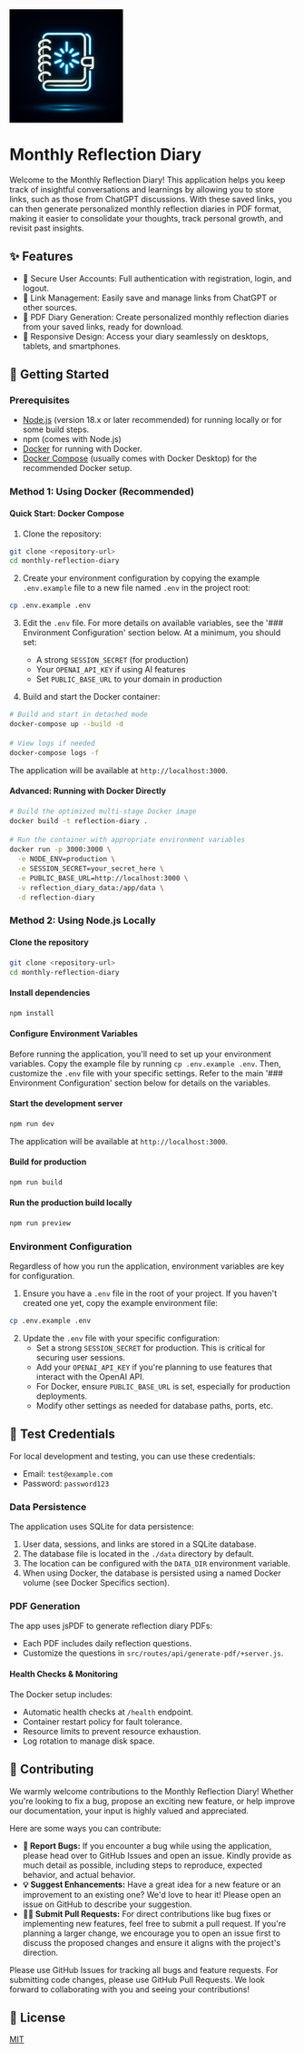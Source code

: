 <div style="width: 100%; display: flex; justify-items: center;">
  <img width="200px" height="auto" src="https://raw.githubusercontent.com/giacomo-folli/reflectiv/refs/heads/main/static/generated-icon.png" />
</div>

# Monthly Reflection Diary

Welcome to the Monthly Reflection Diary! This application helps you keep track of insightful conversations and learnings by allowing you to store links, such as those from ChatGPT discussions. With these saved links, you can then generate personalized monthly reflection diaries in PDF format, making it easier to consolidate your thoughts, track personal growth, and revisit past insights.

## ✨ Features

- 🔐 Secure User Accounts: Full authentication with registration, login, and logout.
- 🔗 Link Management: Easily save and manage links from ChatGPT or other sources.
- 📄 PDF Diary Generation: Create personalized monthly reflection diaries from your saved links, ready for download.
- 📱 Responsive Design: Access your diary seamlessly on desktops, tablets, and smartphones.

## 🚀 Getting Started

### Prerequisites

- [Node.js](https://nodejs.org/) (version 18.x or later recommended) for running locally or for some build steps.
- npm (comes with Node.js)
- [Docker](https://www.docker.com/get-started) for running with Docker.
- [Docker Compose](https://docs.docker.com/compose/install/) (usually comes with Docker Desktop) for the recommended Docker setup.

### Method 1: Using Docker (Recommended)

#### Quick Start: Docker Compose

1. Clone the repository:

```bash
git clone <repository-url>
cd monthly-reflection-diary
```

2. Create your environment configuration by copying the example `.env.example` file to a new file named `.env` in the project root:

```bash
cp .env.example .env
```

3. Edit the `.env` file. For more details on available variables, see the '### Environment Configuration' section below. At a minimum, you should set:
   - A strong `SESSION_SECRET` (for production)
   - Your `OPENAI_API_KEY` if using AI features
   - Set `PUBLIC_BASE_URL` to your domain in production

4. Build and start the Docker container:

```bash
# Build and start in detached mode
docker-compose up --build -d

# View logs if needed
docker-compose logs -f
```

The application will be available at `http://localhost:3000`.

#### Advanced: Running with Docker Directly

```bash
# Build the optimized multi-stage Docker image
docker build -t reflection-diary .

# Run the container with appropriate environment variables
docker run -p 3000:3000 \
  -e NODE_ENV=production \
  -e SESSION_SECRET=your_secret_here \
  -e PUBLIC_BASE_URL=http://localhost:3000 \
  -v reflection_diary_data:/app/data \
  -d reflection-diary
```

### Method 2: Using Node.js Locally

#### Clone the repository

```bash
git clone <repository-url>
cd monthly-reflection-diary
```

#### Install dependencies

```bash
npm install
```

#### Configure Environment Variables
Before running the application, you'll need to set up your environment variables. Copy the example file by running `cp .env.example .env`. Then, customize the `.env` file with your specific settings. Refer to the main '### Environment Configuration' section below for details on the variables.

#### Start the development server

```bash
npm run dev
```

The application will be available at `http://localhost:3000`.

#### Build for production

```bash
npm run build
```

#### Run the production build locally

```bash
npm run preview
```

### Environment Configuration

Regardless of how you run the application, environment variables are key for configuration.

1. Ensure you have a `.env` file in the root of your project. If you haven't created one yet, copy the example environment file:

```bash
cp .env.example .env
```

2. Update the `.env` file with your specific configuration:
   - Set a strong `SESSION_SECRET` for production. This is critical for securing user sessions.
   - Add your `OPENAI_API_KEY` if you're planning to use features that interact with the OpenAI API.
   - For Docker, ensure `PUBLIC_BASE_URL` is set, especially for production deployments.
   - Modify other settings as needed for database paths, ports, etc.

## 🧪 Test Credentials

For local development and testing, you can use these credentials:

- Email: `test@example.com`
- Password: `password123`

### Data Persistence

The application uses SQLite for data persistence:

1. User data, sessions, and links are stored in a SQLite database.
2. The database file is located in the `./data` directory by default.
3. The location can be configured with the `DATA_DIR` environment variable.
4. When using Docker, the database is persisted using a named Docker volume (see Docker Specifics section).

### PDF Generation

The app uses jsPDF to generate reflection diary PDFs:

- Each PDF includes daily reflection questions.
- Customize the questions in `src/routes/api/generate-pdf/+server.js`.

#### Health Checks & Monitoring

The Docker setup includes:

- Automatic health checks at `/health` endpoint.
- Container restart policy for fault tolerance.
- Resource limits to prevent resource exhaustion.
- Log rotation to manage disk space.

## 🤝 Contributing

We warmly welcome contributions to the Monthly Reflection Diary! Whether you're looking to fix a bug, propose an exciting new feature, or help improve our documentation, your input is highly valued and appreciated.

Here are some ways you can contribute:

-   **🐛 Report Bugs:** If you encounter a bug while using the application, please head over to GitHub Issues and open an issue. Kindly provide as much detail as possible, including steps to reproduce, expected behavior, and actual behavior.
-   **💡 Suggest Enhancements:** Have a great idea for a new feature or an improvement to an existing one? We'd love to hear it! Please open an issue on GitHub to describe your suggestion.
-   **🧑‍💻 Submit Pull Requests:** For direct contributions like bug fixes or implementing new features, feel free to submit a pull request. If you're planning a larger change, we encourage you to open an issue first to discuss the proposed changes and ensure it aligns with the project's direction.

Please use GitHub Issues for tracking all bugs and feature requests. For submitting code changes, please use GitHub Pull Requests. We look forward to collaborating with you and seeing your contributions!

## 📜 License

[MIT](LICENSE)